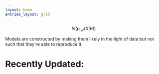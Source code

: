 ```yaml
---
layout: home
entries_layout: grid
---
```


$$ ln \left( p_{\mathcal M} (X | \hat \theta) \right) $$


Models are constructed by making them likely in the light of data but not such that they're able to reproduce it.

# Recently Updated: